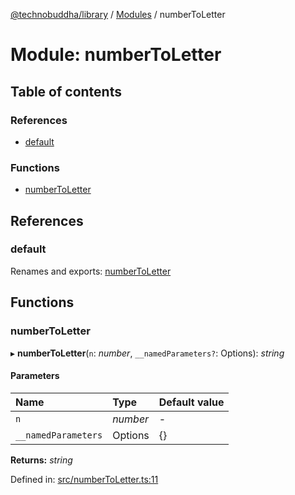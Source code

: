 [@technobuddha/library](../../README.md) / [Modules](../Modules.md) / numberToLetter

# Module: numberToLetter

## Table of contents

### References

- [default](numbertoletter.md#default)

### Functions

- [numberToLetter](numbertoletter.md#numbertoletter)

## References

### default

Renames and exports: [numberToLetter](numbertoletter.md#numbertoletter)

## Functions

### numberToLetter

▸ **numberToLetter**(`n`: *number*, `__namedParameters?`: Options): *string*

#### Parameters

| Name | Type | Default value |
| :------ | :------ | :------ |
| `n` | *number* | - |
| `__namedParameters` | Options | {} |

**Returns:** *string*

Defined in: [src/numberToLetter.ts:11](https://github.com/technobuddha/hill.software/blob/65b5e5d/packages/library/src/numberToLetter.ts#L11)
